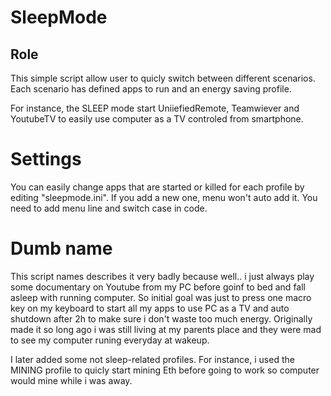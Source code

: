 # SleepMode
## Role
This simple script allow user to quicly switch between different scenarios.
Each scenario has defined apps to run and an energy saving profile.

For instance, the SLEEP mode start UniiefiedRemote, Teamwiever and YoutubeTV to easily use computer as a TV controled from smartphone.

# Settings
You can easily change apps that are started or killed for each profile by editing "sleepmode.ini".
If you add a new one, menu won't auto add it.
You need to add menu line and switch case in code.

# Dumb name
This script names describes it very badly because well.. i just always play some documentary on Youtube from my PC before goinf to bed and fall asleep with running computer.
So initial goal was just to press one macro key on my keyboard to start all my apps to use PC as a TV and auto shutdown after 2h to make sure i don't waste too much energy.
Originally made it so long ago i was still living at my parents place and they were mad to see my computer runing everyday at wakeup.

I later added some not sleep-related profiles.
For instance, i used the MINING profile to quicly start mining Eth before going to work so computer would mine while i was away.
